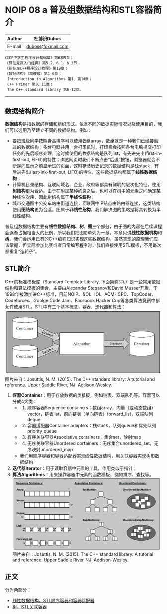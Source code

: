 NOIP 08 a 普及组数据结构和STL容器简介
======

|Author|杜博识Dubos|
|---|---|
|E-mail|dubos@foxmail.com|  

	《CCF中学生程序设计基础篇》第6和9章；
	《算法竞赛入门经典》第5.2、6.1、6.2节；
	《新标准C++程序设计教程》第19章；
	《数据结构》（邓俊辉）第1-6章；
	 Introduction to Algorithms 第1、第10章；
	 C++ Primer 第9、11章；
	 The C++ standard library 第6-12章。
	  
------  

## 数据结构简介

**数据结构**是指数据的存储和组织形式。依据不同的数据实际情况以及使用目的，我们可以选用乃至建立不同的数据结构。例如：  
* 要把班级同学按照身高排序可以使用数组array，数组就是一种我们已经接触过的数据结构；多台电脑共用一台打印机时，打印机会按照各台电脑提交打印任务的先后顺序处理，这时候使用的数据结构是队列list，有先进先出(first-in-first-out, FIFO)的特性；浏览网页时我们不断点击“后退”按钮，浏览器就会不断逆向显示之前显示过的页面，这时存储历史记录的数据结构是栈stack，有后进先出(last-ink-first-out, LIFO)的特性。这些数据结构都属于**线性数据结构**；  
* 计算机目录结构、互联网域名、企业、政府等都具有鲜明的层次化特征，使用**树结构**更为合适。由于在附加某种约束之后，也可以在树中的元素之间确定某种线性次序，因此树结构属于**半线性结构**；
* 城市交通图中公交车站由街道连接，互联网中IP结点由路由器连接，这类结构使用**图结构**更为合适。图属于**非线性结构**，我们解决图的策略是将其转换为半线性结构。

普及组数据结构主要有**线性数据结构、树、图**三个部分，由于图的内容在后续课程会逐渐占据相当大的比例，所以我们把图论单列为一章，本章只讲**线性数据机构**和**树**。我们会运用已有的C++编程知识实现这些数据结构，虽然实现的原理我们应该掌握，但实际参加比赛或者日常编写程序时，我们直接使用STL模板，不用每次都重复“造轮子”。  

## STL简介

C++的标准模板库（Standard Template Library, 下面简称`STL`）是一些常用数据结构和算法模板的集合，主要由Alexander Stepanov和David Musser开发，于1998年被添加进C++标准，目前NOIP、NOI、IOI、ACM-ICPC、TopCoder、Codeforces、Goolge Code Jam、Facebook Hacker Cup等各类算法竞赛中都允许使用STL。STL中有三个基本概念，容器、迭代器和算法：  
![](/diagrams/NOIP%2007%20STL%20Components.JPG)  
图片来自：Josuttis, N. M. (2015). The C++ standard library: A tutorial and reference. Upper Saddle River, NJ: Addison-Wesley. 

1. **容器Container**：用于存放数据的类模板，例如链表、双端队列等。容器可以分成4大类：
	* 1. 顺序容器Sequence containers：数组array，向量（或动态数组）vector，链表list，前向链表（单向链表）forward_list，双端队列deque  
	* 2. 容器适配器Container adapters：栈stack，队列queue和优先队列priority_queue  
	* 3. 有序关联容器Associative containers：集合set，映射map  
	* 4. 无序关联容器Unordered containers：无序集合unordered_set，无序映射unordered_map  
	* 我们用顺序容器和容器适配器实现线性数据结构，用关联容器实现树形数据结构  
2. **迭代器Iterator**：用于读取容器中元素的工具，作用类似于指针；  
3. **算法Algorithms**：用来操作容器中元素的函数模板，例如排序、查找等。  
![](/diagrams/NOIP%2007%20STL%20Container%20Types.png)  
图片来自：Josuttis, N. M. (2015). The C++ standard library: A tutorial and reference. Upper Saddle River, NJ: Addison-Wesley.  


## 正文
分为两部分：
* [线性数据结构，STL顺序容器和容器适配器](/NOIP%2008%20b%20线性数据结构.md)
* [树，STL关联容器](/NOIP%2008%20c%20树.md)  

